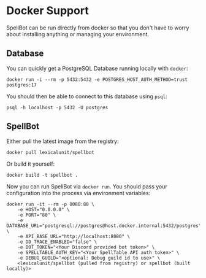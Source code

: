 # Docker Support

SpellBot can be run directly from docker so that you don't have
to worry about installing anything or managing your environment.

## Database

You can quickly get a PostgreSQL Database running locally with `docker`:

```shell
docker run -i --rm -p 5432:5432 -e POSTGRES_HOST_AUTH_METHOD=trust postgres:17
```

You should then be able to connect to this database using `psql`:

```shell
psql -h localhost -p 5432 -U postgres
```

## SpellBot

Either pull the latest image from the registry:

```shell
docker pull lexicalunit/spellbot
```

Or build it yourself:

```shell
docker build -t spellbot .
```

Now you can run SpellBot via `docker run`. You should pass your
configuration into the process via environment variables:

```shell
docker run -it --rm -p 8080:80 \
    -e HOST="0.0.0.0" \
    -e PORT="80" \
    -e DATABASE_URL="postgresql://postgres@host.docker.internal:5432/postgres" \
    -e API_BASE_URL="http://localhost:8080" \
    -e DD_TRACE_ENABLED="false" \
    -e BOT_TOKEN="<Your Discord provided bot token>" \
    -e SPELLTABLE_AUTH_KEY="<Your SpellTable API auth token>" \
    -e DEBUG_GUILD="<optional: Debug guild id to use>" \
    <lexicalunit/spellbot (pulled from registry) or spellbot (built locally)>
```
